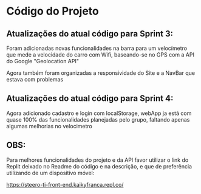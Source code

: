 # Código do Projeto

## Atualizações do atual código para Sprint 3:

Foram adicionadas novas funcionalidades na barra para um velocímetro que mede a velocidade do carro com Wifi, baseando-se no GPS com a API do Google "Geolocation API"

Agora também foram organizadas a responsividade do Site e a NavBar que estava com problemas

## Atualizações do atual código para Sprint 4:

Agora adicionado cadastro e login com localStorage, webApp ja está com quase 100% das funcionalidades planejadas pelo grupo, faltando apenas algumas melhorias no velocimetro

## OBS:

Para melhores funcionalidades do projeto e da API favor utilizar o link do Replit deixado no Readme do código e na descrição, e que de preferência utilizando de um dispositivo móvel:


https://steero-ti-front-end.kaikyfranca.repl.co/
